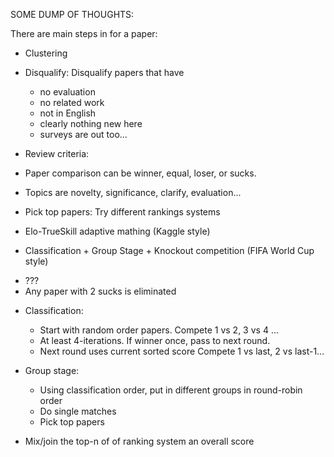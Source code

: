 
SOME DUMP OF THOUGHTS:

There are main steps in for a paper:

- Clustering

- Disqualify: Disqualify papers that have
  + no evaluation
  + no related work
  + not in English
  + clearly nothing new here
  + surveys are out too…

- Review criteria:
 - Paper comparison can be winner, equal, loser, or sucks.
 - Topics are novelty, significance, clarify, evaluation...

- Pick top papers: Try different rankings systems

 + Elo-TrueSkill adaptive mathing (Kaggle style)
 - Classification + Group Stage + Knockout competition (FIFA World Cup style)
 + ???
 + Any paper with 2 sucks is eliminated

 - Classification:
   + Start with random order papers. Compete 1 vs 2, 3 vs 4 ...
   + At least 4-iterations. If winner once, pass to next round.
   + Next round uses current sorted score Compete 1 vs last, 2 vs last-1...

 - Group stage:
   + Using classification order, put in different groups in round-robin order
   + Do single matches
   + Pick top papers

- Mix/join the top-n of of ranking system an overall score

